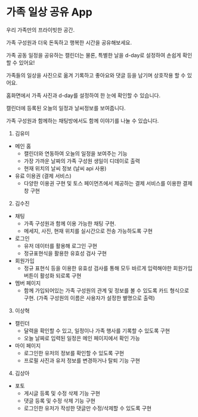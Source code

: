 # 가족 일상 공유 App
  우리 가족만의 프라이빗한 공간.

  가족 구성원과 더욱 돈독하고 행복한 시간을 공유해보세요. 

  가족 공동 일정을 공유하는 캘린더는 물론, 특별한 날을 d-day로 설정하여 손쉽게 확인할 수 있어요!

  가족들의 일상을 사진으로 옮겨 기록하고 좋아요와 댓글 등을 남기며 상호작용 할 수 있어요. 
  
  홈화면에서 가족 사진과 d-day를 설정하여 한 눈에 확인할 수 있습니다. 

  캘린더에 등록된 오늘의 일정과 날씨정보를 보여줍니다.

  가족 구성원과 함께하는 채팅방에서도 함께 이야기를 나눌 수 있습니다. 

1. 김유미
  * 메인 홈
    - 캘린더와 연동하여 오늘의 일정을 보여주는 기능
    - 가장 가까운 날짜의 가족 구성원 생일이 디데이로 출력
    - 현재 위치의 날씨 정보 (날씨 api 사용) 
  * 유료 이용권 (결제 서비스)
    - 다양한 이용권 구현 및 토스 페이먼츠에서 제공하는 결제 서비스를 이용한 결제창 구현 

2. 김수진 
  * 채팅
    - 가족 구성원과 함께 이용 가능한 채팅 구현.
    - 메세지, 사진, 현재 위치를 실시간으로 전송 가능하도록 구현
  * 로그인
    - 유저 데이터를 활용해 로그인 구현
    - 정규표현식을 활용한 유효성 검사 구현
  * 회원가입
    - 정규 표현식 등을 이용한 유효성 검사를 통해 모두 바르게 입력해야한 회원가입 버튼이 활성화 되로록 구현
  * 멤버 페이지
    - 함께 가입되어있는 가족 구성원의 관계 및 정보를 볼 수 있도록 카드 형식으로 구현. (가족 구성원의 이름은 사용자가 설정한 별명으로 출력)  

3. 이상혁 
  * 캘린더
    - 달력을 확인할 수 있고, 일정이나 가족 행사를 기록할 수 있도록 구현
    - 오늘 날짜로 입력된 일정은 메인 페이지에서 확인 가능
  * 마이 페이지
    - 로그인한 유저의 정보를 확인할 수 있도록 구현 
    - 프로필 사진과 유저 정보를 변경하거나 탈퇴 기능 구현

4. 김상아 
  * 포토
    - 게시글 등록 및 수정 삭제 기능 구현
    - 댓글 등록 및 수정 삭제 기능 구현
    - 로그인한 유저가 작성한 댓글만 수정/삭제할 수 있도록 구현